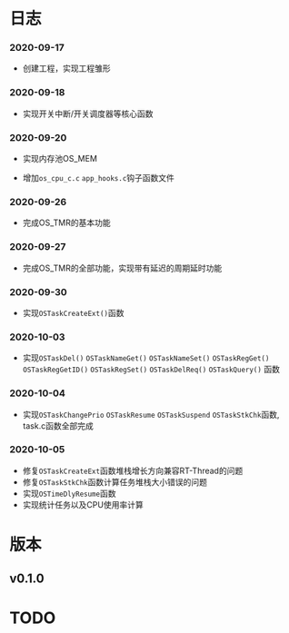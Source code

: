 # 日志

### 2020-09-17

- 创建工程，实现工程雏形


### 2020-09-18

- 实现开关中断/开关调度器等核心函数


### 2020-09-20

- 实现内存池OS_MEM

- 增加`os_cpu_c.c` `app_hooks.c`钩子函数文件

### 2020-09-26

- 完成OS_TMR的基本功能

### 2020-09-27

- 完成OS_TMR的全部功能，实现带有延迟的周期延时功能

### 2020-09-30

- 实现`OSTaskCreateExt()`函数

### 2020-10-03

- 实现`OSTaskDel()` `OSTaskNameGet()` `OSTaskNameSet()` `OSTaskRegGet()` `OSTaskRegGetID()` `OSTaskRegSet()` `OSTaskDelReq()` `OSTaskQuery()` 函数

### 2020-10-04

- 实现`OSTaskChangePrio` `OSTaskResume` `OSTaskSuspend` `OSTaskStkChk`函数, task.c函数全部完成

### 2020-10-05

- 修复`OSTaskCreateExt`函数堆栈增长方向兼容RT-Thread的问题
- 修复`OSTaskStkChk`函数计算任务堆栈大小错误的问题
- 实现`OSTimeDlyResume`函数
- 实现统计任务以及CPU使用率计算



# 版本

## v0.1.0





# TODO

